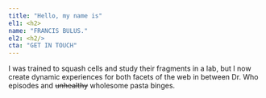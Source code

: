 ```yaml
---
title: "Hello, my name is"
el1: <h2>
name: "FRANCIS BULUS."
el2: <h2/>
cta: "GET IN TOUCH"
---
```


I was trained to squash cells and study their fragments in a lab, but I now create dynamic experiences for both facets of the web in between Dr. Who episodes and ~~unhealthy~~ wholesome pasta binges.
